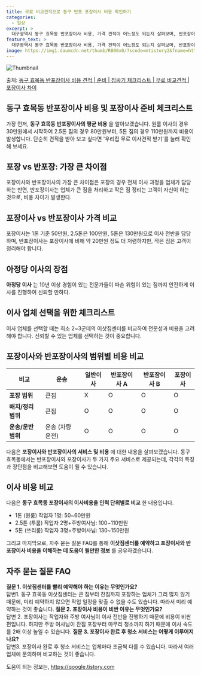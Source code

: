 ```yaml
---
title: 무료 비교견적으로 동구 반포 포장이사 비용 확인하기
categories:
  - 일상
excerpt: >
  대구광역시 동구 효목동 반포장이사 비용, 가격 견적이 어느정도 되는지 살펴보며, 반포장이사를 준비함에 있어 짐싸기 준비 체크리스트가 무엇인지 보겠습니다. 마지막으로 포장이사와 차이점을 통해 무료 비교견적으로 어떤 것이 더 합리적인 선택인지 공유 드립니다.동구 효목동 포장이사 견적 샘플 보기 👈 클릭동구 효목동 포장이사 가격 살펴보기 👈 클릭동구 효목동 반포장이사 평균 이사 비용평수동구 효목동 평균 이사 비용원룸 이사9평 이하 (1톤)30만원~투룸/쓰리룸 이사16평 ~ 20평 (2.5톤)80만원~쓰리룸 이사21평 (5톤) ~110만원~우리집 무료 이사견적 받기 👈 클릭포장 vs 반포장: 가장 큰 차이점포장이사와 반포장이사의 가장 큰 차이점은 포장의 경우 전체 이사 과정을 업체가 담당하는 반면, 반포장..
feature_text: >
  대구광역시 동구 효목동 반포장이사 비용, 가격 견적이 어느정도 되는지 살펴보며, 반포장이사를 준비함에 있어 짐싸기 준비 체크리스트가 무엇인지 보겠습니다. 마지막으로 포장이사와 차이점을 통해 무료 비교견적으로 어떤 것이 더 합리적인 선택인지 공유 드립니다.동구 효목동 포장이사 견적 샘플 보기 👈 클릭동구 효목동 포장이사 가격 살펴보기 👈 클릭동구 효목동 반포장이사 평균 이사 비용평수동구 효목동 평균 이사 비용원룸 이사9평 이하 (1톤)30만원~투룸/쓰리룸 이사16평 ~ 20평 (2.5톤)80만원~쓰리룸 이사21평 (5톤) ~110만원~우리집 무료 이사견적 받기 👈 클릭포장 vs 반포장: 가장 큰 차이점포장이사와 반포장이사의 가장 큰 차이점은 포장의 경우 전체 이사 과정을 업체가 담당하는 반면, 반포장..
image: https://img1.daumcdn.net/thumb/R800x0/?scode=mtistory2&fname=https%3A%2F%2Fblog.kakaocdn.net%2Fdn%2FdGKFEm%2FbtsHdeWjbmO%2Fc7LspCZsJ3iMxAqCqkH1hk%2Fimg.webp
---
```


![Thumbnail](https://img1.daumcdn.net/thumb/R800x0/?scode=mtistory2&fname=https%3A%2F%2Fblog.kakaocdn.net%2Fdn%2FdGKFEm%2FbtsHdeWjbmO%2Fc7LspCZsJ3iMxAqCqkH1hk%2Fimg.webp)

<p>출처: <a href="https://qoogle.tistory.com/9611" rel="dofollow">동구 효목동 반포장이사 비용 견적 | 준비 | 짐싸기 체크리스트 | 무료 비교견적 | 포장이사 차이</a> </p>

## 동구 효목동 반포장이사 비용 및 포장이사 준비 체크리스트



가장 먼저, **동구 효목동 반포장이사의 평균 비용** 을 알아보겠습니다. 원룸 이사의 경우 30만원에서 시작하여 2.5톤 짐의 경우
80만원부터, 5톤 짐의 경우 110만원까지 비용이 발생합니다. 단순히 견적을 받아 보고 싶다면 '우리집 무료 이사견적 받기'를 눌러 확인해
보세요.

## 포장 vs 반포장: 가장 큰 차이점



포장이사와 반포장이사의 가장 큰 차이점은 포장의 경우 전체 이사 과정을 업체가 담당하는 반면, 반포장이사는 업체가 큰 짐을 처리하고 작은 짐
정리는 고객이 자신이 하는 것으로, 비용 차이가 발생한다.

## 포장이사 vs 반포장이사 가격 비교



포장이사는 1톤 기준 50만원, 2.5톤은 100만원, 5톤은 130만원으로 이사 전반을 담당하며, 반포장이사는 포장이사에 비해 약 20만원
정도 더 저렴하지만, 작은 짐은 고객이 정리해야 합니다.

## 아정당 이사의 장점



**아정당 이사** 는 10년 이상 경험이 있는 전문가들이 파손 위험이 있는 짐까지 안전하게 이사를 진행하여 신뢰할 만하다.

## 이사 업체 선택을 위한 체크리스트



이사 업체를 선택할 때는 최소 2~3군데의 이삿짐센터를 비교하여 전문성과 비용을 고려해야 합니다. 신뢰할 수 있는 업체를 선택하는 것이
중요합니다.

## 포장이사와 반포장이사의 범위별 비용 비교



**비교** | **운송** | **일반이사** | **반포장이사 A** | **반포장이사 B** | **포장이사**  
---|---|---|---|---|---  
**포장 범위** | 큰짐 | X | O | O | O  
**배치/정리 범위** | 큰짐 | O | O | O | O  
**운송/운반 범위** | 운송 (차량 운전) | O | O | O | O  
  


다음은 **포장이사와 반포장이사의 서비스 및 비용** 에 대한 내용을 살펴보겠습니다. 동구 효목동에서는 반포장이사와 포장이사가 두 가지 주요
서비스로 제공되는데, 각각의 특징과 장단점을 비교해보면 도움이 될 수 있습니다.

## 이사 비용 비교



다음은 **동구 효목동 포장이사의 이사비용을 인력 단위별로 비교** 한 내용입니다.

  * 1톤 (원룸) 작업자 1명: 50~60만원
  * 2.5톤 (투룸) 작업자 2명+주방여사님: 100~110만원
  * 5톤 (쓰리룸) 작업자 3명+주방여사님: 130~150만원



그리고 마지막으로, 자주 묻는 질문 FAQ를 통해 **이삿짐센터를 예약하고 포장이사와 반포장이사 비용을 이해하는 데 도움이 될만한 정보**
를 공유하겠습니다.

## 자주 묻는 질문 FAQ



**질문 1. 이삿짐센터를 빨리 예약해야 하는 이유는 무엇인가요?**  
답변1. 동구 효목동 이삿짐센터는 큰 짐부터 잔짐까지 포장하는 업체가 그리 많지 않기 때문에, 미리 예약하지 않으면 작업 일정을 맞출 수
없을 수도 있습니다. 따라서 미리 예약하는 것이 좋습니다. **질문 2. 포장이사 비용이 비싼 이유는 무엇인가요?**  
답변 2. 포장이사는 작업자와 주방 여사님이 이사 전반을 진행하기 때문에 비용이 비싼 편입니다. 하지만 주방 여사님이 잔짐 포장부터 마무리
청소까지 하기 때문에 이사 속도를 2배 이상 높일 수 있습니다. **질문 3. 포장이사 완료 후 청소 서비스는 어떻게 이루어지나요?**  
답변3. 포장이사 완료 후 청소 서비스는 업체마다 조금씩 다를 수 있습니다. 따라서 여러 업체에 문의하며 비교하는 것이 좋습니다.

 

도움이 되는 정보는, <a href="https://qoogle.tistory.com" rel="dofollow">https://qoogle.tistory.com</a>



